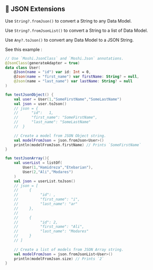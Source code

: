 ## 📇 JSON Extensions

Use `String?.fromJson()` to convert a String to any Data Model.

Use `String?.fromJsonList()` to convert a String to a list of Data Model.

Use `Any?.toJson()` to convert any Data Model to a JSON String.

See this example :

```kotlin
// Use `Moshi.JsonClass` and `Moshi.Json` annotations.
@JsonClass(generateAdapter = true)  
data class User(
    @Json(name = "id") var id: Int = 0,
    @Json(name = "first_name") var firstName: String? = null,  
    @Json(name = "last_name") var lastName: String? = null  
)

fun testJsonObject() {
    val user = User(1,"SomeFirstName","SomeLastName")
    val json = user.toJson()   
    // json = {
    //      "id": 	1,
    //      "first_name": "SomeFirstName",
    //      "last_name": "SomeLastName"
    //  }
    
    // Create a model from JSON Object string.
    val modelFromJson = json.fromJson<User>()
    println(modelFromJson.firstName) // Prints `SomeFirstName`
}

fun testJsonArray(){
    val userList = listOf(
        User(1,"Hamidreza","Etebarian"),
        User(2,"Ali","Modares")
    )
    val json = userList.toJson()   
    // json = [
    //     {
    //          "id": ,
    //          "first_name": "i",
    //          "last_name": "ar"
    //     },
    //
    //     {
    //          "id": 2,
    //          "first_name": "Ali",
    //          "last_name": "Modares"
    //     }
    // ]
    
    // Create a list of models from JSON Array string.
    val modelFromJson = json.fromJsonList<User>()
    println(modelFromJson.size) // Prints `2`
}
```
